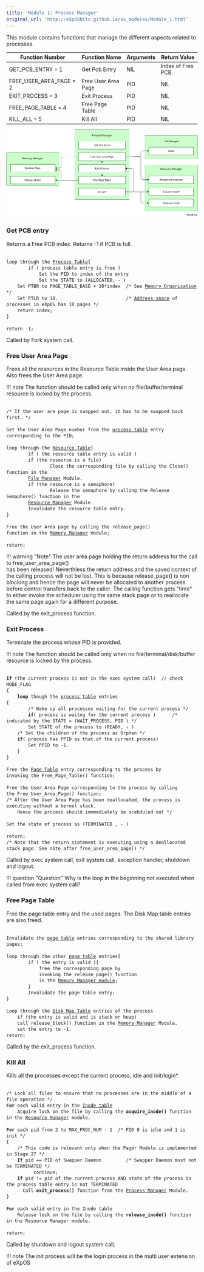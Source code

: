 ```yaml
---
title: 'Module 1: Process Manager'
original_url: 'http://eXpOSNitc.github.io/os_modules/Module_1.html'
---
```


This module contains functions that manage the different aspects related to processes.

| Function Number | Function Name | Arguments | Return Value |
| --- | --- | --- | --- |
| GET\_PCB\_ENTRY = 1 | Get Pcb Entry | NIL | Index of Free PCB.  |
| FREE\_USER\_AREA\_PAGE = 2 | Free User Area Page | PID | NIL |
| EXIT\_PROCESS = 3 | Exit Process | PID | NIL |
| FREE\_PAGE\_TABLE = 4 | Free Page Table | PID | NIL |
| KILL\_ALL = 5 | Kill All | PID | NIL |


![](../assets/img/modules/ProcessManager.png)

###  Get PCB entry
Returns a Free PCB index. Returns -1 if PCB is full.  

<pre><code>
loop through the <a href="../../os-design/process-table/">Process Table</a>{
        if ( process table entry is free )
            Set the PID to index of the entry
            Set the STATE to (ALLOCATED, - )
    Set PTBR to PAGE_TABLE_BASE + 20*index 	/* See <a href="../../os-implementation/#collapse2">Memory Organisation</a> */
    Set PTLR to 10. 						/* <a href="../../abi/">Address space</a> of processes in eXpOS has 10 pages */
    return index;
}

return -1;
</code></pre>


Called by Fork system call.


###  Free User Area Page
Frees all the resources in the Resource Table inside the User Area page. Also frees the User Area page.  

!!! note
    The function should be called only when no file/buffer/terminal resource is locked by the process.  
<pre><code>
/* If the user are page is swapped out, it has to be swapped back first. */

Get the User Area Page number from the <a href="../../os-design/process-table/">process table</a> entry
corresponding to the PID;

loop through the <a href="../../os-design/process-table/#per_process_table">Resource Table</a>{
        if ( the resource table entry is valid )
        if (the resource is a file)
                Close the corresponding file by calling the Close() function in the 
        <a href="../../modules/module-03/">File Manager</a> Module.
        if (the resource is a semaphore)
                Release the semaphore by calling the Release Semaphore() function in the 
        <a href="../../modules/module-00/">Resource Manager</a> Module.
        Invalidate the resource table entry.
}

Free the User Area page by calling the release_page()
function in the <a href="../../modules/module-02/">Memory Manager</a> module;
    
return;	
</code></pre>

!!! warning "Note"
    The user area page holding the return address for the call to free_user_area_page()  
    has been released! Neverthless the return address and the saved context of the calling process 
    will not be lost. This is because release_page() is non blocking and hence the page will never be 
    allocated to another process before control transfers back to the caller.  The calling function 
    gets "time" to either invoke the scheduler using the same stack page or to reallocate the same page 
    again for a different purpose.  

Called by the exit\_process function.




### Exit Process

Terminate the process whose PID is provided.  
  

!!! note
    The function should be called only when no file/terminal/disk/buffer resource is locked by the process.  
  

<pre><code>
<b>if</b> (the current process is not in the exec system call)	// check MODE_FLAG
{
    <b>loop</b> though the <a href="../../os-design/process-table/">process table</a> entries
{
        /* Wake up all processes waiting for the current process */
        <b>if</b>( process is waitng for the current process ) 		/* indicated by the STATE = (WAIT_PROCESS, PID ) */
        Set STATE of the process to (READY, - )
    /* Set the children of the process as Orphan */
    <b>if</b>( process has PPID as that of the current process)
        Set PPID to -1.
    }
}

Free the <a href="../../os-design/process-table/#per_page_table">Page Table</a> entry corresponding to the process by
invoking the Free_Page_Table() function; 

Free the User Area Page corresponding to the process by calling
the Free_User_Area_Page() function;  
/* After the User Area Page has been deallocated, the process is executing without a kernel stack.
    Hence the process should immmediately be scehduled out */

Set the state of process as (TERMINATED , - )

return;
/* Note that the return statement is executing using a deallocated stack page. See note after free_user_area_page() */ 
</code></pre>

Called by exec system call, exit system call, exception handler, shutdown and logout.

!!! question "Question"
    Why is the loop in the beginning not executed when called from exec system call?


###  Free Page Table

Free the page table entry and the used pages. The Disk Map table entries are also freed.  

<pre><code>
Invalidate the <a href="../../os-design/process-table/#per_page_table">page table</a> entries corresponding to the shared library pages;

loop through the other <a href="../../os-design/process-table/">page table</a> entries{
        if ( the entry is valid ){
            free the corresponding page by 
            invoking the release_page() function 
            in the <a href="../../modules/module-02/">Memory Manager module</a>;
        }
        Invalidate the page table entry;
}

Loop through the <a href="../../os-design/process-table/">Disk Map Table</a> entries of the process  
    if (the entry is valid and is stack or heap)
    call release_block() function in the <a href="../../modules/module-02/">Memory Manager</a> Module.
    set the entry to -1.
return;
</code></pre>

Called by the exit\_process function.

### Kill All
Kills all the processes except the current process, idle and init/login*.  

<pre><code>
/* Lock all files to ensure that no processes are in the middle of a file operation */
<b>For</b> each valid entry in the <a href="../../os-design/disk-ds/#inode_table">Inode table</a>	
	Acquire lock on the file by calling the <b>acquire_inode()</b> function in the <a href="../../modules/module-00/">Resource Manager</a> module.

<b>For</b> each pid from 2 to MAX_PROC_NUM - 1 	/* PID 0 is idle and 1 is init */
{
    /* This code is relevant only when the Pager Module is implemented in Stage 27 */
    <b>If</b> pid == PID of Swapper Daemon         /* Swapper Daemon must not be TERMINATED */
          continue;
    <b>If</b> pid != pid of the current process AND state of the process in the process table entry is not TERMINATED
	  Call <b>exit_process()</b> function from the <a href="../../modules/module-01/">Process Manager</a> Module.
}

<b>For</b> each valid entry in the Inode table
	Release lock on the file by calling the <b>release_inode()</b> function in the Resource Manager module.

return;
</code></pre>

Called by shutdown and logout system call.

!!! note
    The init process will be the login process in the multi user extension of eXpOS

